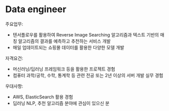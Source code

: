 # Data engineer

주요업무:
- 텐서플로우를 활용하여 Reverse Image Searching 알고리즘과 텍스트 기반의 매칭 알고리즘의 결과를 예측하고 추천하는 서비스 개발
- 매일 업데이트되는 쇼핑몰 데이터를 활용한 다양한 모델 개발

자격요건:
- 머신러닝/딥러닝 프레임워크 등을 활용한 프로젝트 경험
- 컴퓨터 과학/공학, 수학, 통계학 등 관련 전공 또는 2년 이상의 서버 개발 실무 경험

우대사항:
- AWS, ElasticSearch 활용 경험
- 딥러닝 NLP, 추천 알고리즘 분야에 관심이 있으신 분